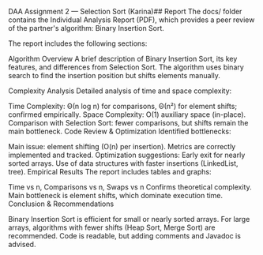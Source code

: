 DAA Assignment 2 — Selection Sort (Karina)## Report
The docs/ folder contains the Individual Analysis Report (PDF), which provides a peer review of the partner's algorithm: Binary Insertion Sort.

The report includes the following sections:

Algorithm Overview
A brief description of Binary Insertion Sort, its key features, and differences from Selection Sort.
The algorithm uses binary search to find the insertion position but shifts elements manually.

Complexity Analysis
Detailed analysis of time and space complexity:

Time Complexity: Θ(n log n) for comparisons, Θ(n²) for element shifts; confirmed empirically.
Space Complexity: O(1) auxiliary space (in-place).
Comparison with Selection Sort: fewer comparisons, but shifts remain the main bottleneck.
Code Review & Optimization
Identified bottlenecks:

Main issue: element shifting (O(n) per insertion).
Metrics are correctly implemented and tracked.
Optimization suggestions:
Early exit for nearly sorted arrays.
Use of data structures with faster insertions (LinkedList, tree).
Empirical Results
The report includes tables and graphs:

Time vs n, Comparisons vs n, Swaps vs n
Confirms theoretical complexity.
Main bottleneck is element shifts, which dominate execution time.
Conclusion & Recommendations

Binary Insertion Sort is efficient for small or nearly sorted arrays.
For large arrays, algorithms with fewer shifts (Heap Sort, Merge Sort) are recommended.
Code is readable, but adding comments and Javadoc is advised.
